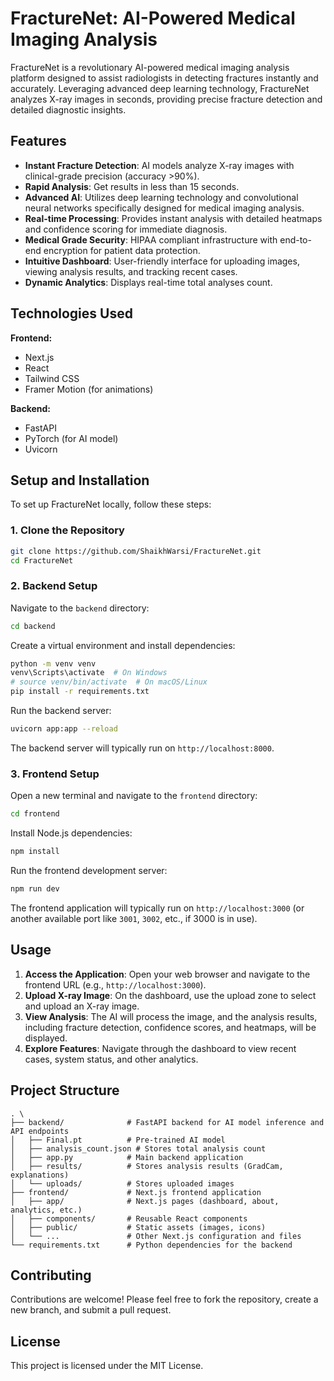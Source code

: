 # FractureNet: AI-Powered Medical Imaging Analysis

FractureNet is a revolutionary AI-powered medical imaging analysis platform designed to assist radiologists in detecting fractures instantly and accurately. Leveraging advanced deep learning technology, FractureNet analyzes X-ray images in seconds, providing precise fracture detection and detailed diagnostic insights.

## Features

- **Instant Fracture Detection**: AI models analyze X-ray images with clinical-grade precision (accuracy >90%).
- **Rapid Analysis**: Get results in less than 15 seconds.
- **Advanced AI**: Utilizes deep learning technology and convolutional neural networks specifically designed for medical imaging analysis.
- **Real-time Processing**: Provides instant analysis with detailed heatmaps and confidence scoring for immediate diagnosis.
- **Medical Grade Security**: HIPAA compliant infrastructure with end-to-end encryption for patient data protection.
- **Intuitive Dashboard**: User-friendly interface for uploading images, viewing analysis results, and tracking recent cases.
- **Dynamic Analytics**: Displays real-time total analyses count.

## Technologies Used

**Frontend:**
- Next.js
- React
- Tailwind CSS
- Framer Motion (for animations)

**Backend:**
- FastAPI
- PyTorch (for AI model)
- Uvicorn

## Setup and Installation

To set up FractureNet locally, follow these steps:

### 1. Clone the Repository

```bash
git clone https://github.com/ShaikhWarsi/FractureNet.git
cd FractureNet
```

### 2. Backend Setup

Navigate to the `backend` directory:

```bash
cd backend
```

Create a virtual environment and install dependencies:

```bash
python -m venv venv
venv\Scripts\activate  # On Windows
# source venv/bin/activate  # On macOS/Linux
pip install -r requirements.txt
```

Run the backend server:

```bash
uvicorn app:app --reload
```

The backend server will typically run on `http://localhost:8000`.

### 3. Frontend Setup

Open a new terminal and navigate to the `frontend` directory:

```bash
cd frontend
```

Install Node.js dependencies:

```bash
npm install
```

Run the frontend development server:

```bash
npm run dev
```

The frontend application will typically run on `http://localhost:3000` (or another available port like `3001`, `3002`, etc., if 3000 is in use).

## Usage

1. **Access the Application**: Open your web browser and navigate to the frontend URL (e.g., `http://localhost:3000`).
2. **Upload X-ray Image**: On the dashboard, use the upload zone to select and upload an X-ray image.
3. **View Analysis**: The AI will process the image, and the analysis results, including fracture detection, confidence scores, and heatmaps, will be displayed.
4. **Explore Features**: Navigate through the dashboard to view recent cases, system status, and other analytics.

## Project Structure

```
. \
├── backend/              # FastAPI backend for AI model inference and API endpoints
│   ├── Final.pt          # Pre-trained AI model
│   ├── analysis_count.json # Stores total analysis count
│   ├── app.py            # Main backend application
│   ├── results/          # Stores analysis results (GradCam, explanations)
│   └── uploads/          # Stores uploaded images
├── frontend/             # Next.js frontend application
│   ├── app/              # Next.js pages (dashboard, about, analytics, etc.)
│   ├── components/       # Reusable React components
│   ├── public/           # Static assets (images, icons)
│   └── ...               # Other Next.js configuration and files
└── requirements.txt      # Python dependencies for the backend
```

## Contributing

Contributions are welcome! Please feel free to fork the repository, create a new branch, and submit a pull request.

## License

This project is licensed under the MIT License.